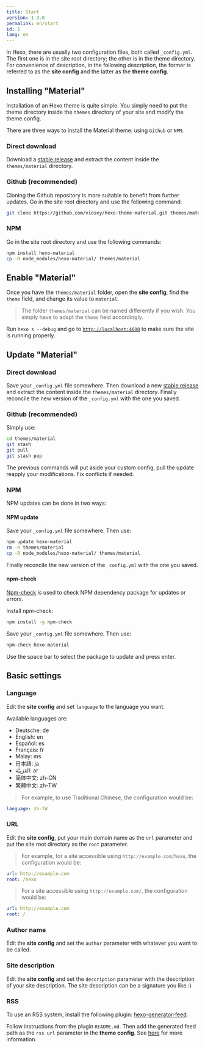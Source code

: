 ```yaml
---
title: Start
version: 1.3.0
permalink: en/start
id: 1
lang: en
---
```


In Hexo, there are usually two configuration files, both called `_config.yml`. The first one is in the site root directory; the other is in the theme directory. For convenience of description, in the following description, the former is referred to as the **site config** and the latter as the **theme config**.

## Installing "Material"

Installation of an Hexo theme is quite simple. You simply need to put the theme directory inside the `themes` directory of your site and modify the theme config.

There are three ways to install the Material theme: using `Github` or `NPM`.

### Direct download

Download a [stable release](https://github.com/viosey/hexo-theme-material/releases) and extract the content inside the `themes/material` directory.

### Github (recommended)

Cloning the Github repository is more suitable to benefit from further updates. Go in the site root directory and use the following command:

```bash
git clone https://github.com/viosey/hexo-theme-material.git themes/material
```

### NPM

Go in the site root directory and use the following commands:

```bash
npm install hexo-material
cp -R node_modules/hexo-material/ themes/material
```

## Enable "Material"

Once you have the `themes/material` folder, open the **site config**, find the `theme` field, and change its value to `material`.

> The folder `themes/material` can be named differently if you wish. You simply have to adapt the `theme` field accordingly.

Run `hexo s --debug` and go to [`http://localhost:4000`](http://localhost:4000) to make sure the site is running properly.

## Update "Material"

### Direct download

Save your `_config.yml` file somewhere. Then download a new [stable release](https://github.com/viosey/hexo-theme-material/releases) and extract the content inside the `themes/material` directory. Finally reconcile the new version of the `_config.yml` with the one you saved.

### Github (recommended)

Simply use:

```bash
cd themes/material
git stash
git pull
git stash pop
```

The previous commands will put aside your custom config, pull the update reapply your modifications. Fix conflicts if needed.

### NPM

NPM updates can be done in two ways:

#### NPM update

Save your `_config.yml` file somewhere. Then use:

```bash
npm update hexo-material
rm -R themes/material
cp -R node_modules/hexo-material/ themes/material
```

Finally reconcile the new version of the `_config.yml` with the one you saved.

#### npm-check

[Npm-check](https://www.npmjs.com/package/npm-check) is used to check NPM dependency package for updates or errors.

Install npm-check:

```bash
npm install -g npm-check
```

Save your `_config.yml` file somewhere. Then use:

```bash
npm-check hexo-material
```

Use the space bar to select the package to update and press enter.

## Basic settings

### Language

Edit the **site config** and set `language` to the language you want.

Available languages ​​are:

- Deutsche: de
- English: en
- Español: es
- Français: fr
- Malay: ms
- 日本語: ja
- العَرَبِيَّة: ar
- 简体中文: zh-CN
- 繁體中文: zh-TW


> For example, to use Traditional Chinese, the configuration would be:
>
```yaml
language: zh-TW
```

### URL

Edit the **site config**, put your main domain name as the `url` parameter and put the site root directory as the `root` parameter.

> For example, for a site accessible using `http://example.com/hexo`, the configuration would be:
>
```yaml
url: http://example.com
root: /hexo
```
> For a site accessible using `http://example.com/`, the configuration would be:
>
```yaml
url: http://example.com
root: /
```

### Author name

Edit the **site config** and set the `author` parameter with whatever you want to be called.

### Site description

Edit the **site config** and set the `description` parameter with the description of your site description. The site description can be a signature you like :)

### RSS

To use an RSS system, install the following plugin: [hexo-generator-feed](https://github.com/hexojs/hexo-generator-feed).

Follow instructions from the plugin `README.md`. Then add the generated feed path as the `rss url` parameter in the **theme config**. See [here](/en/intro/#url) for more information.
